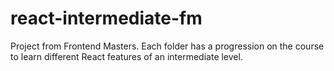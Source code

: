 # react-intermediate-fm

Project from Frontend Masters. Each folder has a progression on the course to learn different React features of an intermediate level.
